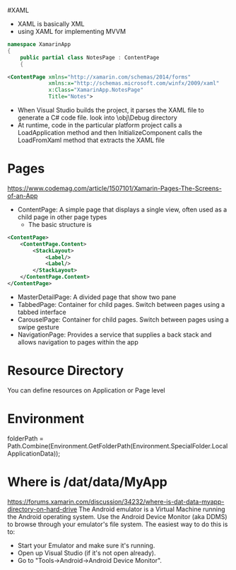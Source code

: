 #XAML
- XAML is basically XML
- using XAML for implementing MVVM
``` C#
namespace XamarinApp
{
    public partial class NotesPage : ContentPage
    {
```
``` XML
<ContentPage xmlns="http://xamarin.com/schemas/2014/forms"
             xmlns:x="http://schemas.microsoft.com/winfx/2009/xaml"
             x:Class="XamarinApp.NotesPage"
             Title="Notes">
```
- When Visual Studio builds the project, it parses the XAML file to generate a C# code file. look into \obj\Debug directory
- At runtime, code in the particular platform project calls a LoadApplication method and then InitializeComponent calls the LoadFromXaml method that extracts the XAML file 
# Pages
https://www.codemag.com/article/1507101/Xamarin-Pages-The-Screens-of-an-App
- ContentPage: A simple page that displays a single view, often used as a child page in other page types
  - The basic structure is 
``` XML
<ContentPage>
    <ContentPage.Content>
        <StackLayout>
            <Label/>
            <Label/>
        </StackLayout>
    </ContentPage.Content>
</ContentPage>
```
- MasterDetailPage: A divided page that show two pane
- TabbedPage: Container for child pages. Switch between pages using a tabbed interface
- CarouselPage: Container for child pages. Switch between pages using a swipe gesture
- NavigationPage: Provides a service that supplies a back stack and allows navigation to pages within the app

# Resource Directory
You can define resources on Application or Page level

# Environment
folderPath = Path.Combine(Environment.GetFolderPath(Environment.SpecialFolder.LocalApplicationData));

# Where is /dat/data/MyApp
https://forums.xamarin.com/discussion/34232/where-is-dat-data-myapp-directory-on-hard-drive
The Android emulator is a Virtual Machine running the Android operating system.
Use the Android Device Monitor (aka DDMS) to browse through your emulator's file system. The easiest way to do this is to:

* Start your Emulator and make sure it's running.
* Open up Visual Studio (if it's not open already).
* Go to "Tools->Android->Android Device Monitor".